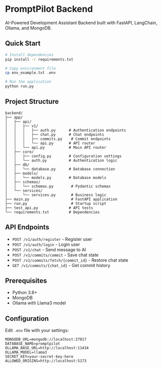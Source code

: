 # PromptPilot Backend

AI-Powered Development Assistant Backend built with FastAPI, LangChain, Ollama, and MongoDB.

## Quick Start

```bash
# Install dependencies
pip install -r requirements.txt

# Copy environment file
cp env_example.txt .env

# Run the application
python run.py
```

## Project Structure

```
backend/
├── app/
│   ├── api/
│   │   ├── v1/
│   │   │   ├── auth.py      # Authentication endpoints
│   │   │   ├── chat.py      # Chat endpoints
│   │   │   ├── commits.py    # Commit endpoints
│   │   │   └── api.py       # API router
│   │   └── api.py           # Main API router
│   ├── core/
│   │   ├── config.py        # Configuration settings
│   │   └── auth.py          # Authentication logic
│   ├── db/
│   │   └── database.py      # Database connection
│   ├── models/
│   │   └── models.py        # Database models
│   ├── schemas/
│   │   └── schemas.py        # Pydantic schemas
│   └── services/
│       └── services.py       # Business logic
├── main.py                   # FastAPI application
├── run.py                    # Startup script
├── test_api.py              # API tests
└── requirements.txt         # Dependencies
```

## API Endpoints

- `POST /v1/auth/register` - Register user
- `POST /v1/auth/login` - Login user
- `POST /v1/chat` - Send message to AI
- `POST /v1/commits/commit` - Save chat state
- `POST /v1/commits/fetch/{commit_id}` - Restore chat state
- `GET /v1/commits/{chat_id}` - Get commit history

## Prerequisites

- Python 3.8+
- MongoDB
- Ollama with Llama3 model

## Configuration

Edit `.env` file with your settings:

```env
MONGODB_URL=mongodb://localhost:27017
DATABASE_NAME=promptpilot
OLLAMA_BASE_URL=http://localhost:11434
OLLAMA_MODEL=llama3
SECRET_KEY=your-secret-key-here
ALLOWED_ORIGINS=http://localhost:5173
```
